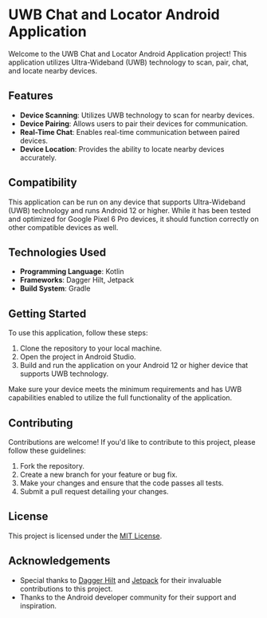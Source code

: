 # UWB Chat and Locator Android Application

Welcome to the UWB Chat and Locator Android Application project! This application utilizes Ultra-Wideband (UWB) technology to scan, pair, chat, and locate nearby devices. 

## Features

- **Device Scanning**: Utilizes UWB technology to scan for nearby devices.
- **Device Pairing**: Allows users to pair their devices for communication.
- **Real-Time Chat**: Enables real-time communication between paired devices.
- **Device Location**: Provides the ability to locate nearby devices accurately.

## Compatibility

This application can be run on any device that supports Ultra-Wideband (UWB) technology and runs Android 12 or higher. While it has been tested and optimized for Google Pixel 6 Pro devices, it should function correctly on other compatible devices as well.

## Technologies Used

- **Programming Language**: Kotlin
- **Frameworks**: Dagger Hilt, Jetpack
- **Build System**: Gradle

## Getting Started

To use this application, follow these steps:

1. Clone the repository to your local machine.
2. Open the project in Android Studio.
3. Build and run the application on your Android 12 or higher device that supports UWB technology.

Make sure your device meets the minimum requirements and has UWB capabilities enabled to utilize the full functionality of the application.

## Contributing

Contributions are welcome! If you'd like to contribute to this project, please follow these guidelines:

1. Fork the repository.
2. Create a new branch for your feature or bug fix.
3. Make your changes and ensure that the code passes all tests.
4. Submit a pull request detailing your changes.

## License

This project is licensed under the [MIT License](LICENSE).

## Acknowledgements

- Special thanks to [Dagger Hilt](https://dagger.dev/hilt/) and [Jetpack](https://developer.android.com/jetpack) for their invaluable contributions to this project.
- Thanks to the Android developer community for their support and inspiration.

